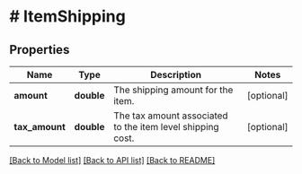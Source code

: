 # # ItemShipping

## Properties

Name | Type | Description | Notes
------------ | ------------- | ------------- | -------------
**amount** | **double** | The shipping amount for the item. | [optional] 
**tax_amount** | **double** | The tax amount associated to the item level shipping cost. | [optional] 

[[Back to Model list]](../../README.md#documentation-for-models) [[Back to API list]](../../README.md#documentation-for-api-endpoints) [[Back to README]](../../README.md)


